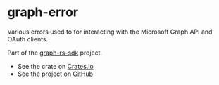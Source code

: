 # graph-error

Various errors used to for interacting with the Microsoft Graph API and OAuth clients.

Part of the [graph-rs-sdk](https://github.com/sreeise/graph-rs) project.

- See the crate on [Crates.io](https://crates.io/crates/graph-rs-sdk)
- See the project on [GitHub](https://github.com/sreeise/graph-rs)




